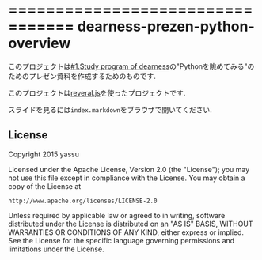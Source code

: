 =================================
dearness-prezen-python-overview
=================================

このプロジェクトは[#1.Study program of dearness](https://atnd.org/events/67346)の"Pythonを眺めてみる"のためのプレゼン資料を作成するためのものです.

このプロジェクトは[reveral.js](https://github.com/hakimel/reveal.js)を使ったプロジェクトです.

スライドを見るには`index.markdown`をブラウザで開いてください.


License
---------

Copyright 2015 yassu

Licensed under the Apache License, Version 2.0 (the "License");
you may not use this file except in compliance with the License.
You may obtain a copy of the License at

    http://www.apache.org/licenses/LICENSE-2.0

Unless required by applicable law or agreed to in writing, software
distributed under the License is distributed on an "AS IS" BASIS,
WITHOUT WARRANTIES OR CONDITIONS OF ANY KIND, either express or implied.
See the License for the specific language governing permissions and
limitations under the License.

